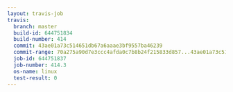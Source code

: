 ```yaml
---
layout: travis-job
travis:
  branch: master
  build-id: 644751834
  build-number: 414
  commit: 43ae01a73c514651db67a6aaae3bf9557ba46239
  commit-range: 70a275a90d7e3ccc4afda0c7b8b24f215833d857...43ae01a73c514651db67a6aaae3bf9557ba46239
  job-id: 644751837
  job-number: 414.3
  os-name: linux
  test-result: 0
---
```

